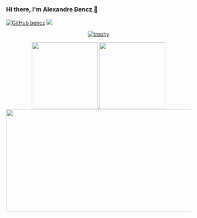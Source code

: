 ### Hi there, I'm Alexandre Bencz 👋

[![GitHub bencz](https://img.shields.io/github/followers/bencz?label=follow&style=social)](https://github.com/bencz)
![](https://komarev.com/ghpvc/?username=bencz&color=green)

<div align="center">
  
  [![trophy](https://github-profile-trophy.vercel.app/?username=bencz&theme=onedark)](https://github.com/ryo-ma/github-profile-trophy)

  <a href="https://github.com/bencz">
    <img height="180em" src="https://github-readme-stats-eight-theta.vercel.app/api?username=bencz&cache_seconds=7200&layout=compact&title_color=ffab91&text_color=80cbc4&bg_color=263238&border_radius=10" />
    <img height="180em" src="https://github-readme-stats-eight-theta.vercel.app/api/top-langs/?username=bencz&langs_count=8&layout=compact&hide=java&title_color=ffab91&text_color=80cbc4&bg_color=263238&border_radius=10" />
    <img height="280em" width="800em" src="https://fabianocouto-activity-graph.vercel.app/graph/?username=bencz&theme=material&radius=10" />
  </a>
</div>
